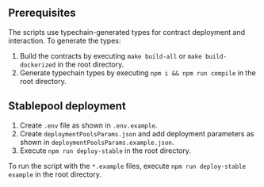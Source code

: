 ## Prerequisites

The scripts use typechain-generated types for contract deployment and interaction. To generate the types:

1. Build the contracts by executing `make build-all` or `make build-dockerized` in the root directory.
2. Generate typechain types by executing `npm i && npm run compile` in the root directory.

## Stablepool deployment

1. Create `.env` file as shown in `.env.example`.
2. Create `deploymentPoolsParams.json` and add deployment parameters as shown in `deploymentPoolsParams.example.json`.
3. Execute `npm run deploy-stable` in the root directory.

To run the script with the `*.example` files, execute `npm run deploy-stable example` in the root directory.

